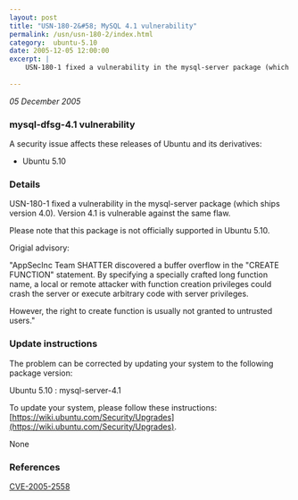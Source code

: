 ```yaml
---
layout: post
title: "USN-180-2&#58; MySQL 4.1 vulnerability"
permalink: /usn/usn-180-2/index.html
category:  ubuntu-5.10
date: 2005-12-05 12:00:00
excerpt: |
    USN-180-1 fixed a vulnerability in the mysql-server package (which ships version 4.0). Version 4.1 is vulnerable against the same flaw.
    
--- 
```

 
 

*05 December 2005*

### mysql-dfsg-4.1 vulnerability

A security issue affects these releases of Ubuntu and its derivatives:

* Ubuntu 5.10

### Details

USN-180-1 fixed a vulnerability in the mysql-server package (which ships version 4.0). Version 4.1 is vulnerable against the same flaw.

Please note that this package is not officially supported in Ubuntu 5.10.

Origial advisory:

 &quot;AppSecInc Team SHATTER discovered a buffer overflow in the &quot;CREATE FUNCTION&quot; statement. By specifying a specially crafted long function name, a local or remote attacker with function creation privileges could crash the server or execute arbitrary code with server privileges.

 However, the right to create function is usually not granted to untrusted users.&quot;

### Update instructions

The problem can be corrected by updating your system to the following package version:

Ubuntu 5.10
 : mysql-server-4.1 

To update your system, please follow these instructions: [https://wiki.ubuntu.com/Security/Upgrades](https://wiki.ubuntu.com/Security/Upgrades).

None

### References

 
 [CVE-2005-2558](http://people.ubuntu.com/~ubuntu-security/cve/CVE-2005-2558)
 

